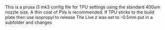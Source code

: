 
This is a prusa i3 mk3 config file for TPU  settings using the standard 400um nozzle size.  A thin coat of PVa  is recommended.
If TPU sticks to the build plate then use isopropyl to release
The Live z was set to -0.5mm
put in a subfolder and changes
